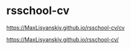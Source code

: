 # rsschool-cv

https://MaxLisyanskiy.github.io/rsschool-cv/cv

https://MaxLisyanskiy.github.io/rsschool-cv/
